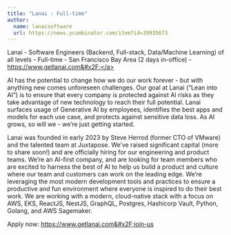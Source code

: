 ```yaml
---
title: "Lanai : Full-time"
author:
  name: lanaisoftware
  url: https://news.ycombinator.com/item?id=39935673
---
```

Lanai - Software Engineers (Backend, Full-stack, Data&#x2F;Machine Learning) of all levels - Full-time - San Francisco Bay Area (2 days in-office) - <a href="https:&#x2F;&#x2F;www.getlanai.com&#x2F;" rel="nofollow">https:&#x2F;&#x2F;www.getlanai.com&#x2F;</a>

AI has the potential to change how we do our work forever - but with anything new comes unforeseen challenges. Our goal at Lanai (“Lean into AI”) is to ensure that every company is protected against AI risks as they take advantage of new technology to reach their full potential. Lanai surfaces usage of Generative AI by employees, identifies the best apps and models for each use case, and protects against sensitive data loss. As AI grows, so will we - we’re just getting started.

Lanai was founded in early 2023 by Steve Herrod (former CTO of VMware) and the talented team at Juxtapose. We’ve raised significant capital (more to share soon!) and are officially hiring for our engineering and product teams. We’re an AI-first company, and are looking for team members who are excited to harness the best of AI to help us build a product and culture where our team and customers can work on the leading edge. We’re leveraging the most modern development tools and practices to ensure a productive and fun environment where everyone is inspired to do their best work. We are working with a modern, cloud-native stack with a focus on AWS, EKS, ReactJS, NestJS, GraphQL, Postgres, Hashicorp Vault, Python, Golang, and AWS Sagemaker.

Apply now: <a href="https:&#x2F;&#x2F;www.getlanai.com&#x2F;join-us" rel="nofollow">https:&#x2F;&#x2F;www.getlanai.com&#x2F;join-us</a>
